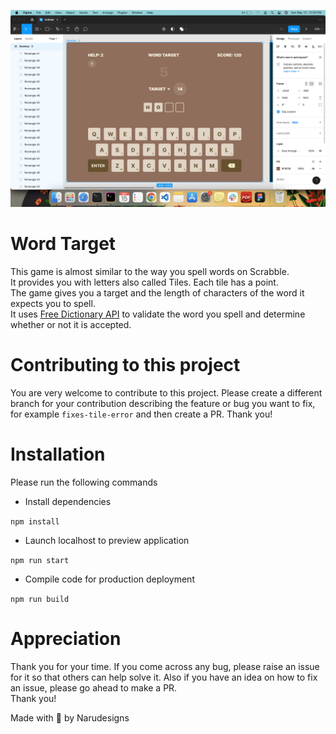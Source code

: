 ![](./src/assets/word-target.png)

# Word Target
This game is almost similar to the way you spell words on Scrabble. <br>
It provides you with letters also called Tiles. Each tile has a point. <br>
The game gives you a target and the length of characters of the word it expects you to spell. <br>
It uses [Free Dictionary API](https://dictionaryapi.dev/) to validate the word you spell and determine whether or not it is accepted. <br>

# Contributing to this project
You are very welcome to contribute to this project. Please create a different branch for your contribution describing the feature or bug you want to fix, for example `fixes-tile-error` and then create a PR.
Thank you!

# Installation
Please run the following commands <br>
* Install dependencies

`npm install`
* Launch localhost to preview application

`npm run start`
* Compile code for production deployment

`npm run build`

# Appreciation
Thank you for your time. If you come across any bug, please raise an issue for it so that others can help solve it. Also if you have an idea on how to fix an issue, please go ahead to make a PR. <br>
Thank you!

Made with 💜 by Narudesigns